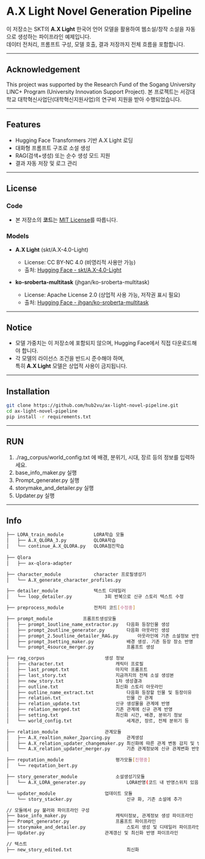 # A.X Light Novel Generation Pipeline
이 저장소는 SKT의 **A.X Light** 한국어 언어 모델을 활용하여 웹소설/창작 소설을 자동으로 생성하는 파이프라인 예제입니다.  
데이터 전처리, 프롬프트 구성, 모델 호출, 결과 저장까지 전체 흐름을 포함합니다.

---

## Acknowledgement
This project was supported by the Research Fund of the Sogang University LINC+ Program (University Innovation Support Project).
본 프로젝트는 서강대학교 대학혁신사업단(대학혁신지원사업)의 연구비 지원을 받아 수행되었습니다.

---

## Features
- Hugging Face Transformers 기반 A.X Light 로딩
- 대화형 프롬프트 구조로 소설 생성
- RAG(검색+생성) 또는 순수 생성 모드 지원
- 결과 자동 저장 및 로그 관리

---

## License

### Code
- 본 저장소의 **코드**는 [MIT License](LICENSE)를 따릅니다.

### Models
- **A.X Light** (skt/A.X-4.0-Light)  
  - License: CC BY-NC 4.0 (비영리적 사용만 가능)  
  - 출처: [Hugging Face - skt/A.X-4.0-Light](https://huggingface.co/skt/A.X-4.0-Light)

- **ko-sroberta-multitask** (jhgan/ko-sroberta-multitask)  
  - License: Apache License 2.0 (상업적 사용 가능, 저작권 표시 필요)  
  - 출처: [Hugging Face - jhgan/ko-sroberta-multitask](https://huggingface.co/jhgan/ko-sroberta-multitask)

---

## Notice
- 모델 가중치는 이 저장소에 포함되지 않으며, Hugging Face에서 직접 다운로드해야 합니다.
- 각 모델의 라이선스 조건을 반드시 준수해야 하며,  
  특히 **A.X Light** 모델은 상업적 사용이 금지됩니다.

---

## Installation
```bash
git clone https://github.com/hub2vu/ax-light-novel-pipeline.git
cd ax-light-novel-pipeline
pip install -r requirements.txt

```
---

## RUN
 1. ./rag_corpus/world_config.txt 에 배경, 분위기, 시대, 장르 등의 정보를 입력하세요.
 2. base_info_maker.py 실행
 3. Prompt_generater.py 실행
 4. storymake_and_detailer.py 실행
 5. Updater.py 실행

---

## Info
```bash
├── LORA_train_module			LORA학습 모듈
│   ├── A.X_QLORA_3.py			QLORA학습
│   └── continue_A.X_QLORA.py	QLORA점진학습		
	
├── Qlora
│   ├── ax-qlora-adapter

├── character_module			character 프로필생성기
│   └── A.X_generate_character_profiles.py

├── detailer_module				텍스트 디테일러
│   └── loop_detailer.py			3회 반복으로 신규 스토리 텍스트 수정

├── preprocess_module			전처리 코드[수정중]

├── prompt_module			프롬프트생성모듈
│   ├── prompt_1outline_name_extractor.py	다음화 등장인물 생성	
│   ├── prompt_2outline_generator.py		다음화 아웃라인 생성
│   ├── prompt_2.5outline_detailer_RAG.py		아웃라인에 기존 소설정보 반영
│   ├── prompt_3setting_maker.py			배경 생성. 기존 등장 장소 반영
│   └── prompt_4source_merger.py			프롬프트 생성

├── rag_corpus						생성 정보
│   ├── character.txt					캐릭터 프로필
│   ├── last_prompt.txt					마지막 프롬프트
│   ├── last_story.txt					지금까지의 전체 소설 생성본
│   ├── new_story.txt					1차 생성결과
│   ├── outline.txt						최신화 스토리 아웃라인
│   ├── outline_name_extract.txt			다음화 등장할 인물 및 등장이유
│   ├── relation.txt						인물 간 관계				
│   ├── relation_update.txt				신규 생성물을 관계에 반영
│   ├── relation_merged.txt				기존 관계에 신규 관계 반영
│   ├── setting.txt						최신화 시간, 배경, 분위기 정보
│   └── world_config.txt					세계관, 장르, 전체 분위기 등

├── relation_module					관계모듈
│   ├── A.X_realtion_maker_2parcing.py		관계생성	
│   ├── A.X_relation_updater_changemaker.py	최신화에 따른 관계 변동 감지 및 변화 생성
│   └── A.X_relation_updater_merger.py		기존 관계정보에 신규 관계변화 반영

├── reputation_module					평가모듈[진행중]
│   └── requtation_bert.py				

├── story_generater_module				소설생성기모듈
│   └── A.X_LORA_generater.py				LORA반영(코드 내 반영스위치 있음) 신규화 생성	

└── updater_module					업데이트 모듈
    └── story_stacker.py					신규 화, 기존 소설에 추가

// 모듈에서 py 불러와 파이프라인 구성
├── base_info_maker.py					캐릭터정보, 관계정보 생성 파이프라인
├── Prompt_generater.py					프롬프트 파이프라인
├── storymake_and_detailer.py				스토리 생성 및 디테일러 파이프라인
├── Updater.py						관계갱신 및 최신화 반영 파이프라인

// 텍스트
├── new_story_edited.txt					최신화

```

